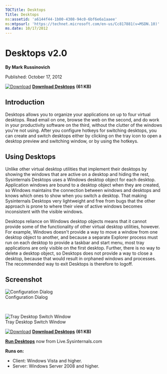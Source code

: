 ```yaml
--- 
TOCTitle: Desktops
Title: Desktops
ms:assetid: 'a6144f44-1b00-4308-94c0-6bf6e6a1aaee'
ms:mtpsurl: 'https://technet.microsoft.com/en-us/Cc817881(v=MSDN.10)'
ms.date: 10/17/2012
---
```


Desktops v2.0
=============

**By Mark Russinovich**

Published: October 17, 2012

[![Download](/media/landing/sysinternals/download_sm.png)](https://download.sysinternals.com/files/Desktops.zip) [**Download Desktops**](https://download.sysinternals.com/files/Desktops.zip) **(61 KB)**


## Introduction

Desktops allows you to organize your applications on up to four virtual
desktops. Read email on one, browse the web on the second, and do work
in your productivity software on the third, without the clutter of the
windows you're not using. After you configure hotkeys for switching
desktops, you can create and switch desktops either by clicking on the
tray icon to open a desktop preview and switching window, or by using
the hotkeys.



## Using Desktops

Unlike other virtual desktop utilities that implement their desktops by
showing the windows that are active on a desktop and hiding the rest,
Sysinternals Desktops uses a Windows desktop object for each desktop.
Application windows are bound to a desktop object when they are created,
so Windows maintains the connection between windows and desktops and
knows which ones to show when you switch a desktop. That making
Sysinternals Desktops very lightweight and free from bugs that the other
approach is prone to where their view of active windows becomes
inconsistent with the visible windows.

Desktops reliance on Windows desktop objects means that it cannot
provide some of the functionality of other virtual desktop utilities,
however. For example, Windows doesn't provide a way to move a window
from one desktop object to another, and because a separate Explorer
process must run on each desktop to provide a taskbar and start menu,
most tray applications are only visible on the first desktop. Further,
there is no way to delete a desktop object, so Desktops does not provide
a way to close a desktop, because that would result in orphaned windows
and processes. The recommended way to exit Desktops is therefore to
logoff.  



## Screenshot

![Configuration Dialog](/media/landing/sysinternals/desktops.png "Configuration Dialog")  
Configuration Dialog

 

![Tray Desktop Switch Window](/media/landing/sysinternals/desktops2.png "Tray Desktop Switch Window")  
Tray Desktop Switch Window

[![Download](/media/landing/sysinternals/download_sm.png)](https://download.sysinternals.com/files/Desktops.zip) [**Download Desktops**](https://download.sysinternals.com/files/Desktops.zip) **(61 KB)**

[**Run Desktops**](https://live.sysinternals.com/desktops.exe) now from
Live.Sysinternals.com

**Runs on:**

-   Client: Windows Vista and higher.
-   Server: Windows Server 2008 and higher.



